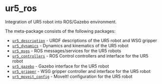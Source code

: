 # ur5_ros
Integration of UR5 robot into ROS/Gazebo environment.

The meta-package consists of the following packages:

- [`ur5_description`](/ur5_description) - URDF descriptions of the UR5 robot and WSG gripper
- [`ur5_dynamics`](/ur5_dynamics) - Dynamics and kinematics of the UR5 robot
- [`ur5_msgs`](/ur5_msgs) - ROS messages/services for the UR5 robots
- [`ur5_controllers`](/ur5_controllers) - ROS Control controllers and interface for the UR5 robot
- [`ur5_gazebo`](/ur5_gazebo) - Gazebo interface for the UR5 robot
- [`ur5_gripper`](/ur5_gripper) - WSG gripper controller and interface for the UR5 robot
- [`ur5_moveit_config`](/ur5_moveit_config) - MoveIt! configuration for the UR5 robot
